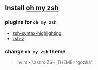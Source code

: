 ## Install **[oh my zsh](https://ohmyz.sh/)**

### plugins for `oh my zsh`

- [zsh-syntax-highlighting](https://github.com/zsh-users/zsh-syntax-highlighting/blob/master/INSTALL.md)
- [zsh-z](https://github.com/agkozak/zsh-z)

### change `oh my zsh` theme

> nvim ~/.zshrc
> ZSH_THEME="gozilla"
